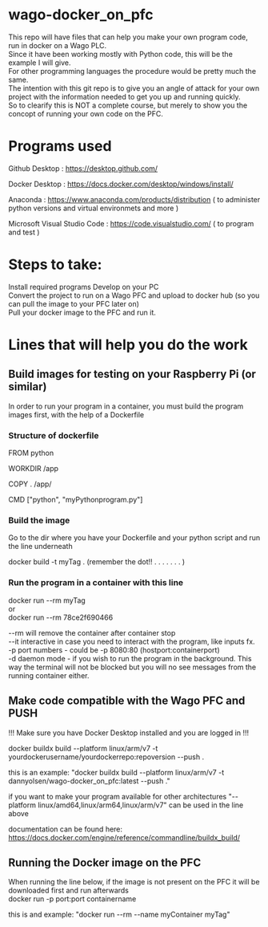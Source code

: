 # wago-docker_on_pfc
This repo will have files that can help you make your own program code, run in docker on a Wago PLC. \
Since it have been working mostly with Python code, this will be the example I will give. \
For other programming languages the procedure would be pretty much the same. \
The intention with this git repo is to give you an angle of attack for your own project with the information needed to get you up and running quickly.\
So to clearify this is NOT a complete course, but merely to show you the concopt of running your own code on the PFC.

# Programs used
Github Desktop : https://desktop.github.com/

Docker Desktop : https://docs.docker.com/desktop/windows/install/

Anaconda : https://www.anaconda.com/products/distribution ( to administer python versions and virtual environmets and more )

Microsoft Visual Studio Code : https://code.visualstudio.com/ ( to program and test )


# Steps to take:
Install required programs
Develop on your PC \
Convert the project to run on a Wago PFC and upload to docker hub (so you can pull the image to your PFC later on) \
Pull your docker image to the PFC and run it.

# Lines that will help you do the work
## Build images for testing on your Raspberry Pi (or similar)
In order to run your program in a container, you must build the program images first, with the help of a Dockerfile

### Structure of dockerfile
FROM python       

WORKDIR /app      

COPY . /app/      

CMD ["python", "myPythonprogram.py"]

### Build the image
Go to the dir where you have your Dockerfile and your python script and run the line underneath

docker build -t myTag . (remember the dot!! . . . . . . . )

### Run the program in a container with this line
docker run --rm myTag \
or \
docker run --rm 78ce2f690466

--rm will remove the container after container stop \
--it interactive in case you need to interact with the program, like inputs fx. \
-p port numbers - could be -p 8080:80 (hostport:containerport) \
-d daemon mode - if you wish to run the program in the background. This way the terminal will not be blocked but you will no see messages from the running container either.

## Make code compatible with the Wago PFC and PUSH
!!! Make sure you have Docker Desktop installed and you are logged in !!!

docker buildx build --platform linux/arm/v7 -t yourdockerusername/yourdockerrepo:repoversion --push .

this is an example: "docker buildx build --platform linux/arm/v7 -t dannyolsen/wago-docker_on_pfc:latest --push ."

if you want to make your program available for other architectures "--platform linux/amd64,linux/arm64,linux/arm/v7" can be used in the line above

documentation can be found here: https://docs.docker.com/engine/reference/commandline/buildx_build/

## Running the Docker image on the PFC
When running the line below, if the image is not present on the PFC it will be downloaded first and run afterwards \
docker run -p port:port containername

this is and example: "docker run --rm --name myContainer myTag"
